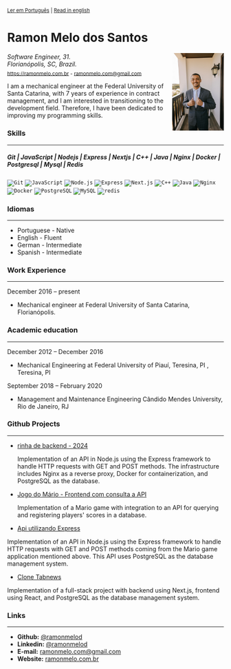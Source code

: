 <sup>
 
[Ler em Português](https://github.com/Ramonmelod/my-curriculum/blob/main/curriculo-portugues.md) | [Read in english](https://github.com/Ramonmelod/my-curriculum/blob/main/curriculum-english.md)

</sup>

# Ramon Melo dos Santos

<link rel = "stylesheet" href="./style.css">
<img align="right" id = "image" width="120" src="./images/DSC00025.jpg"/>

_Software Engineer, 31._  
_Florianópolis, SC, Brazil._  
<sub>https://ramonmelo.com.br - ramonmelo.com@gmail.com</sub>

I am a mechanical engineer at the Federal University of Santa Catarina, with 7 years of experience in contract management, and I am interested in transitioning to the development field. Therefore, I have been dedicated to improving my programming skills.

### Skills

---

##### Git | JavaScript | Nodejs | Express | Nextjs | C++ | Java | Nginx | Docker | Postgresql | Mysql | Redis


<code><img width="50" src="https://user-images.githubusercontent.com/25181517/192108372-f71d70ac-7ae6-4c0d-8395-51d8870c2ef0.png" alt="Git" title="Git"/></code>
<code><img width="50" src="https://user-images.githubusercontent.com/25181517/117447155-6a868a00-af3d-11eb-9cfe-245df15c9f3f.png" alt="JavaScript" title="JavaScript"/></code>
<code><img width="50" src="https://user-images.githubusercontent.com/25181517/183568594-85e280a7-0d7e-4d1a-9028-c8c2209e073c.png" alt="Node.js" title="Node.js"/></code>
<code><img width="50" src="https://user-images.githubusercontent.com/25181517/183859966-a3462d8d-1bc7-4880-b353-e2cbed900ed6.png" alt="Express" title="Express"/></code>
<code><img width="50" src="https://github.com/marwin1991/profile-technology-icons/assets/136815194/5f8c622c-c217-4649-b0a9-7e0ee24bd704" alt="Next.js" title="Next.js"/></code>
<code><img width="50" src="https://user-images.githubusercontent.com/25181517/192106073-90fffafe-3562-4ff9-a37e-c77a2da0ff58.png" alt="C++" title="C++"/></code>
<code><img width="50" src="https://user-images.githubusercontent.com/25181517/117201156-9a724800-adec-11eb-9a9d-3cd0f67da4bc.png" alt="Java" title="Java"/></code>
<code><img width="50" src="https://user-images.githubusercontent.com/25181517/183345125-9a7cd2e6-6ad6-436f-8490-44c903bef84c.png" alt="Nginx" title="Nginx"/></code>
<code><img width="50" src="https://user-images.githubusercontent.com/25181517/117207330-263ba280-adf4-11eb-9b97-0ac5b40bc3be.png" alt="Docker" title="Docker"/></code>
<code><img width="50" src="https://user-images.githubusercontent.com/25181517/117208740-bfb78400-adf5-11eb-97bb-09072b6bedfc.png" alt="PostgreSQL" title="PostgreSQL"/></code>
<code><img width="50" src="https://user-images.githubusercontent.com/25181517/183896128-ec99105a-ec1a-4d85-b08b-1aa1620b2046.png" alt="MySQL" title="MySQL"/></code>
<code><img width="50" src="https://user-images.githubusercontent.com/25181517/182884894-d3fa6ee0-f2b4-4960-9961-64740f533f2a.png" alt="redis" title="redis"/></code>



### Idiomas

---

- Portuguese - Native
- English - Fluent
- German - Intermediate
- Spanish - Intermediate

### Work Experience

---

December 2016 – present

- Mechanical engineer at Federal University of Santa Catarina, Florianópolis.

### Academic education

---

December 2012 – December 2016

- Mechanical Engineering at Federal University of Piauí, Teresina, PI
  , Teresina, PI

September 2018 – February 2020

- Management and Maintenance Engineering Cândido Mendes University, Rio de Janeiro, RJ

### Github Projects

---

- [rinha de backend - 2024](https://github.com/Ramonmelod/rinha-de-backend-2024-q1-nodejs)

  Implementation of an API in Node.js using the Express framework to handle HTTP requests with GET and POST methods. The infrastructure includes Nginx as a reverse proxy, Docker for containerization, and PostgreSQL as the database.

- [Jogo do Mário - Frontend com consulta a API](https://github.com/Ramonmelod/supermario)

  Implementation of a Mario game with integration to an API for querying and registering players' scores in a database.

- [Api utilizando Express](https://github.com/Ramonmelod/Ramonmelod-servidorNodeRecordistasMario)

Implementation of an API in Node.js using the Express framework to handle HTTP requests with GET and POST methods coming from the Mario game application mentioned above. This API uses PostgreSQL as the database management system.

- [Clone Tabnews](https://github.com/Ramonmelod/clone-tabnews)

Implementation of a full-stack project with backend using Next.js, frontend using React, and PostgreSQL as the database management system.

### Links

---

- **Github:** [@ramonmelod](https://github.com/Ramonmelod)
- **Linkedin:** [@ramonmelod](https://www.linkedin.com/in/ramonmelod/)
- **E-mail:** ramonmelo.com@gmail.com
- **Website:** [ramonmelo.com.br](http://ramonmelo.com.br/)
